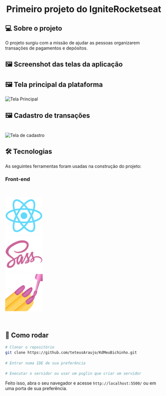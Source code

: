 <h1 align="center">
Primeiro projeto do IgniteRocketseat
</h1>

## 💻 Sobre o projeto

O projeto surgiu com a missão de ajudar as pessoas organizarem transações de pagamentos e depósitos.


## 🖼 Screenshot das telas da aplicação

## 🖼 Tela principal da plataforma

 <img src="./images/TelaPrincipal.png" alt="Tela Principal">

## 🖼 Cadastro de transações

<br>
<img src="./images/Cadastro.png" alt="Tela de cadastro">
<br>

## 🛠 Tecnologias

As seguintes ferramentas foram usadas na construção do projeto:

### **Front-end**

<br>
<p align="flex" display="inline">
  <div>
   <img
      src="https://raw.githubusercontent.com/devicons/devicon/master/icons/react/react-original.svg"
      alt="react"
      width="120"
      height="120"
    />
  </div>
 
  <div>
    <img
      src="https://raw.githubusercontent.com/devicons/devicon/master/icons/sass/sass-original.svg"
      alt="sass"
      width="120"
      height="120"
    />
  </div>

  <div>
    <img
      src="https://raw.githubusercontent.com/devicons/devicon/master/icons/styledcomponents/styledcomponents-original.svg"
      alt="javascript"
      width="120"
      height="120"
    />
  </div>
  
</p>

<br>

## 👷 Como rodar

```bash
# Clonar o repositório
git clone https://github.com/teteusAraujo/KdMeuBichinho.git

# Entrar numa IDE de sua preferência 

# Executar o servidor ou usar um puglin que criar um servidor

```

Feito isso, abra o seu navegador e acesse `http://localhost:5500/`
ou em uma porta de sua preferência.
